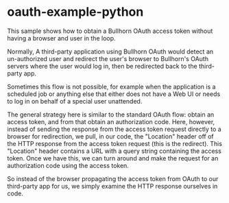 oauth-example-python
====================

This sample shows how to obtain a Bullhorn OAuth access token without having a browser and user in the loop.

Normally, A third-party application using Bullhorn OAuth would detect an un-authorized user and redirect the user's browser to Bullhorn's OAuth servers where the user would log in, then be redirected back to the third-party app.

Sometimes this flow is not possible, for example when the application is a scheduled job or anything else that either does not have a Web UI or needs to log in on behalf of a special user unattended.

The general strategy here is similar to the standard OAuth flow: obtain an access token, and from that obtain an authorization code.  Here, however, instead of sending the response from the access token request directly to a browser for redirection, we pull, in our code, the "Location" header off of the HTTP response from the access token request (this is the redirect).  This "Location" header contains a URL with a query string containing the access token.  Once we have this, we can turn around and make the request for an authorization code using the access token.

So instead of the browser propagating the access token from OAuth to our third-party app for us, we simply examine the HTTP response ourselves in code.
